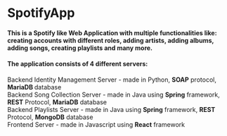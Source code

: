 # SpotifyApp

#### This is a Spotify like Web Application with multiple functionalities like: creating accounts with different roles, adding artists, adding albums, adding songs, creating playlists and many more. 

#### The application consists of 4 different servers:
Backend Identity Management Server - made in Python, <b>SOAP</b> protocol, <b> MariaDB </b> database <br>
Backend Song Collection Server - made in Java using <b>Spring</b> framework, <b>REST</b> Protocol, <b> MariaDB</b> database <br>
Backend Playlists Server - made in Java using <b>Spring</b> framework, <b>REST</b> Protocol, <b>MongoDB</b> database <br>
Frontend Server - made in Javascript using <b>React</b> framework
